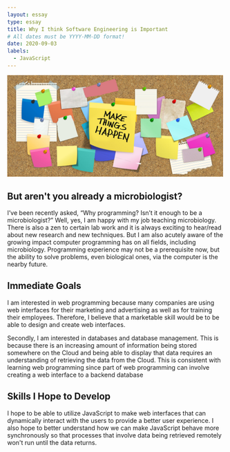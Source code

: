 ```yaml
---
layout: essay
type: essay
title: Why I think Software Engineering is Important
# All dates must be YYYY-MM-DD format!
date: 2020-09-03
labels:
  - JavaScript
---
```


<img width="500" class="cartoon of programmer thinking" src="../images/board.jpg">

## But aren't you already a microbiologist?
I’ve been recently asked, “Why programming? Isn’t it enough to be a microbiologist?” Well, yes, I am happy with my job teaching microbiology. There is also a zen to certain lab work and it is always exciting to hear/read about new research and new techniques. But I am also acutely aware of the growing impact computer programming has on all fields, including microbiology. Programming experience may not be a prerequisite now, but the ability to solve problems, even biological ones, via the computer is the nearby future. 

## Immediate Goals
I am interested in web programming because many companies are using web interfaces for their marketing and advertising as well as for training their employees. Therefore, I believe that a marketable skill would be to be able to design and create web interfaces.

Secondly, I am interested in databases and database management. This is because there is an increasing amount of information being stored somewhere on the Cloud and being able to display that data requires an understanding of retrieving the data from the Cloud. This is consistent with learning web programming since part of web programming can involve creating a web interface to a backend database

## Skills I Hope to Develop
I hope to be able to utilize JavaScript to make web interfaces that can dynamically interact with the users to provide a better user experience. I also hope to better understand how we can make JavaScript behave more synchronously so that processes that involve data being retrieved remotely won't run until the data returns.
